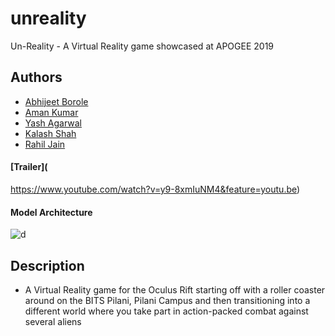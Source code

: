 # unreality
Un-Reality - A Virtual Reality game showcased at APOGEE 2019
## Authors
- [Abhijeet Borole](https://github.com/abhijeetborole)
- [Aman Kumar](https://github.com/askaman)
- [Yash Agarwal](https://github.com/4tex)
- [Kalash Shah](https://github.com/kalashshah11)
- [Rahil Jain](https://gitHub.com/thunderbolt06)


#### [Trailer](
https://www.youtube.com/watch?v=y9-8xmIuNM4&feature=youtu.be)

#### Model Architecture
<img src="./Sentiment/Unreality_Poster.jpeg" alt="d"/>

## Description
- A Virtual Reality game for the Oculus Rift starting off with a roller coaster around on the BITS Pilani, Pilani Campus and then transitioning into a different world where you take part in action-packed combat against several aliens
